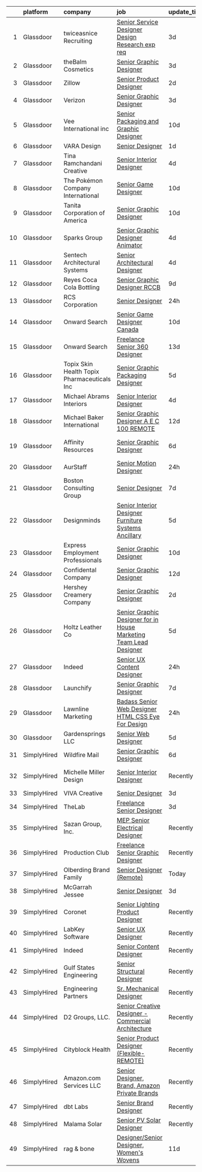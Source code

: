 

|    | platform    | company                                      | job                                                                                                                                                                                                                                                                                                                                                                                                                                                                                                                                                                                                                                                                                                                                                                                                                                                                                                                                                                                                                                                                                                                                                                                                                                                                                                                                                                                                                                                                                  | update_time   | location              |
|---:|:------------|:---------------------------------------------|:-------------------------------------------------------------------------------------------------------------------------------------------------------------------------------------------------------------------------------------------------------------------------------------------------------------------------------------------------------------------------------------------------------------------------------------------------------------------------------------------------------------------------------------------------------------------------------------------------------------------------------------------------------------------------------------------------------------------------------------------------------------------------------------------------------------------------------------------------------------------------------------------------------------------------------------------------------------------------------------------------------------------------------------------------------------------------------------------------------------------------------------------------------------------------------------------------------------------------------------------------------------------------------------------------------------------------------------------------------------------------------------------------------------------------------------------------------------------------------------|:--------------|:----------------------|
|  1 | Glassdoor   | twiceasnice Recruiting                       | [Senior Service Designer  Design Research exp req ](https://www.glassdoor.com/partner/jobListing.htm?pos=124&ao=1110586&s=58&guid=00000182394fe701901b8e34374ab5ca&src=GD_JOB_AD&t=SR&vt=w&ea=1&cs=1_f0624df9&cb=1658818914585&jobListingId=1008022772521&cpc=BA15C3E50D27FFE8&jrtk=3-0-1g8skvpudm6p9801-1g8skvpusih67800-f869e75bd97037c4--6NYlbfkN0AIiLXtwtv0BDns9BiY4ItblantFozdL6jLmLxNvS8mvn1ldsy0jlMzRTPuVM5CZZ2wgRODcoKiEE3AygmZ33X1Pvk9X95JRnJYlYmu8VyAo47k29VwhwMzOkzBR5QhmK6-Mnx8SF-4D3yVs7gEFAWvUJaVcCp0Oui9VjcUvlZ_k1X4DK_vo55zOvUeGliPgWbOXC4XiDOHL7CRSp15kxp-ljkk3kEMff7RuN8XRlyokKovzXruYhtVFeVbDF58R0r_cKC63CBIUDtYXQaAU7NIM422VoRzLbAQMQtN_Inz5GcX9KuE_8v5O8b-hPIUqCg1jJlLKqrM4ayVzQ3ifWKqAXn45Zqvd5TucxQoKeXm3KcV_211pGHTE3QV6nlt19wmNwvVDrt4vBSYI4XEWvWnGEvZtNlxavme8qxLc8Z3cI5qGQ7gMaUDE4UgGK0C0lzYZL7xt34NMTTPAECTiP1azluOTdboPpr4rck60iRyirrCu_nfoed7R7lYVonNqfrzRiN3WaUgkTCbklsj_gHxQb0CifZd7vGCtFF6gMRyvg%3D%3D)                                                                                                                                                                                                                                                                                                                                                                                                                                                                                                                                             | 3d            | New York State        |
|  2 | Glassdoor   | theBalm Cosmetics                            | [Senior Graphic Designer](https://www.glassdoor.com/partner/jobListing.htm?pos=113&ao=1110586&s=58&guid=00000182394fe701901b8e34374ab5ca&src=GD_JOB_AD&t=SR&vt=w&ea=1&cs=1_c0ef0bfd&cb=1658818914583&jobListingId=1008023270650&cpc=6FC5BA77C9A4CD78&jrtk=3-0-1g8skvpudm6p9801-1g8skvpusih67800-3443bbd3b66a87f7--6NYlbfkN0CiwYZWsgeIGxaZVD9AijDv5Y8RBhHgWVXL7YNkINyxKjn7YTrqEzQwB_iyJwxxx3lTN6lrSZjncLtlQEJIM-o3RG-7AJazINih6hy0vg3xrkk_OT-XH6ntD2F64M9b1vJIjF-nYYsQQMLeoY5kzfmfaXFxzyRQlfy78UCbYsKhJsO5efnCWg0i4KKBz7W_F4Z7EcFyqOTsqkjfKztdVPljr3BgG-qUHnFNt9G7EPyMAvMyh8DUCJ8mqJlWugeNjIoLZXLnmG1CG8ZHZCr_GXJd9tq86247vp0a9DkBpGHLm056w_i_Ll-NIJvXutiOzvgLm0hAZkxvsoDUgVfcm3YYymLr5n4lTdPtB1ZqkbP1drel9zGAF7VpWiYRfyMRkdQraLz2gLCFWavGPQhgEOTqaLSKOjBsy5HrmXyTM6rX6TlZ2sjbAfCvY0Wvko9vLQxXjeVSWBts2NbGzKdbMqVM9kjOGiWVd4l_m7IKyc_PPDtp5VtrMuKU8ZvcrIfy5cU%3D)                                                                                                                                                                                                                                                                                                                                                                                                                                                                                                                                                                                                                     | 3d            | Remote                |
|  3 | Glassdoor   | Zillow                                       | [Senior Product Designer](https://www.glassdoor.com/partner/jobListing.htm?pos=119&ao=1110586&s=58&guid=00000182394fe701901b8e34374ab5ca&src=GD_JOB_AD&t=SR&vt=w&cs=1_1bf8802f&cb=1658818914584&jobListingId=1008024796720&cpc=654405A9B1E0A9F5&jrtk=3-0-1g8skvpudm6p9801-1g8skvpusih67800-5e6f7dd9937510c6--6NYlbfkN0ANMurRYyPEXg08u6OamUd1Mvhk-zhFSGYIZgoJR86UvYL2v6MoUqae-sD5DnU21vpxJYcR6wc9hbrIIBYAaQ9evH4EppjVYFOP2-_gkqFVxqTvyiElhsPFLwSTDABzQunXxr3e0o9jnw4APyUkYnXPc15tUs56kqpQPe8BIII78RthYW_OsjBszKRokOvD0DZAgR4sL2iFQvky6Ph5n_hPbak7J0E9_P2Aq-jxCVBF1MlpWIfApLaLKkDHMzFSldHqhSFhc9b9RPzLKhq3y08dqQoHeRYl3z2k3Py9wgRUEI64bCn6zU6a8e12X_nQaUnv_iRDbXzvoApugKU6xnv9AzdeRfEYYSDGGMuU8WEFcxomItpRfPIvBFr_yVC4z7qif-LfqezakpFZAeDleEcpYObBnAWNwF9HFjNVIfbAMf1NCzs_A7qY9DuKS44IKtCXY4ziZQuwS_HtO_WLmdSjEN4Et3qrmJ13qqVwGzknLWs2vlvELhfITJPzV74PLFI0VIKXlZXsQivMNcmEJ9nCVKjD_wSmfZ6yy9z1S7dOt8ARZhYgAoY4-uF-30Jcj44F-pWMixULLfvXpU-MpiBgaIJyJbsHR1OpyVt31ddMOoq8rJxKMBemQt_2RcbwuwpRgFUeJFqTZURg2lAL6wb1pwBS4Rd_50ooaD8PMemauW7tO66PWzn_hOhIUCZ0OD-74d9QbRtZd9eCPDySP-YzUhs3thkt35EmxRTyFM6ylDB_cqr7Auuf-gCKUIsoc12q2ZPIQu6qF6uYnJVXVPKKdajErIVBN66Ywee5y_bfMsQyxHPXv0Un4NYv7rP6BNYZp5xx4zdSj61y9AGxOupaxTJWBW__UfKBdsIcWu7f14qA690xUqMZ)                                                                                                                                                                                                                                        | 2d            | Remote                |
|  4 | Glassdoor   | Verizon                                      | [Senior Graphic Designer](https://www.glassdoor.com/partner/jobListing.htm?pos=122&ao=1110586&s=58&guid=00000182394fe701901b8e34374ab5ca&src=GD_JOB_AD&t=SR&vt=w&cs=1_7d9942ef&cb=1658818914585&jobListingId=1008023528583&cpc=BAEB662971763A76&jrtk=3-0-1g8skvpudm6p9801-1g8skvpusih67800-dfde7ed858d232f8--6NYlbfkN0BCNs6bE--Mn_ADd0RyzMq18ZUxdybwefWV8heO_C7Y9_E5r_p1QamTWeHI9ejMnN8ZrzJ1hJDUdAs3nPWUSKyIMz5CFFbtuqtMTLjsOuY71Fnb4FzQskvLwvm5RGepbX_ZM5r_GxcT0e-JCYi7VPp3agTZnSPAETcnyx4yXG_scjqF7dw-yaEGFE4N5R5nGy19C06GVLxX_31srOb51XvkYJw8LR3xtJnWKyBXr7rSzlngpRlWF0DIRtT4YBFvia1_THc3CXfxXRjnQVtxOkUrn-HbKuz4fj6dqgApucTNLGRPdQ-e8c1YUQq40dllLhPh9YZe7x1pe3AyPl44Ed_2sQs0AhyqA6cy8CLfm0J3gXsA1zl0CPexYsQlKk394n7PnnM-Uhpnb2nyrKj-P68DlEbk1OiHApcICPgnEjE-g2D87ih3A-e1Px6xiYx-oNCFJobP7te8m4kJyL-OOpVFG2mbjkrEqj0Urs8QXUFjV58MMxII9DLTZDP5mY55H-KDzNYui1jhMHZ2hT-O-s6crsJe-0WABRbLJ9c-3-120FAt6BMP_QNAylbGvirJPHcQ9XLikuyGauoti7_cCI_sfoYewTgQJQRMCYrtl8ydlpK7Kj8yoMYo40Lu2LaVoOWGPLwv8WnuN3PwO2a47R9WK4EHRyNu9wS81W47XgYZkbrHEb79UvF1-BJfsfpmnRAPdArjuCvWxEMCmciUEqGFISCSb6AFqzWZ2ukYtiiTa5AhYtyuC7U9)                                                                                                                                                                                                                                                                                                                                                                        | 3d            | Bronx, NY             |
|  5 | Glassdoor   | Vee International inc                        | [Senior Packaging and Graphic Designer](https://www.glassdoor.com/partner/jobListing.htm?pos=117&ao=1110586&s=58&guid=00000182394fe701901b8e34374ab5ca&src=GD_JOB_AD&t=SR&vt=w&ea=1&cs=1_78c828ab&cb=1658818914584&jobListingId=1008008455385&cpc=654405A9B1E0A9F5&jrtk=3-0-1g8skvpudm6p9801-1g8skvpusih67800-cbcd017b1663fc8d--6NYlbfkN0Dr6IKwl4lkWnAOZFGyO8hF2TMBrUYSqKPpHH7znGLbnsjvVMpQ7-eveiYjoB_rmKV_miQNytewdOHn-vFU2fUscGZPElojZ5iG43rzBCmd_eJlkp5720PYubZI3mzxuCwaigYeMdpwQzL8mbDFVCtg2GOgHPRuFsKNkj2eLTYJ1UWuL5J9HwIKxjZcLLpdHpTYiOhWKafTcCNI4V-AgoegQ7-GahirtTNnC2ZlQwW3bcx7tcLiP0PzEjG5fMxKzn4LTBrszX5MHWZqSf8jbLTcAEOQyCX_TVJgsX139MvQ7wRaj6UYSf146oNoUUt1qaUnV4pbnNqRThyQx8w9Tgo84Y7vI6seJ5RU14CtjNYGaff2J8wcMsIX-bEZFZDbQStN1vRTLDQ8Eh7kgdMbiQomhfWGLbkdwBpIzlQdXVO97GqOu1435nRT3jAv1k2e_5WDS1xPFCzF3gjmJJR3wxUSEjVYeUYAQJmUV8LRSICogmlR9s7zLW-u6RJ-4s8QbsAYpDun4KzrLWi2SrPbQ0FY)                                                                                                                                                                                                                                                                                                                                                                                                                                                                                                                                                                                     | 10d           | Garden City, NY       |
|  6 | Glassdoor   | VARA Design                                  | [Senior Designer](https://www.glassdoor.com/partner/jobListing.htm?pos=109&ao=1110586&s=58&guid=00000182394fe701901b8e34374ab5ca&src=GD_JOB_AD&t=SR&vt=w&ea=1&cs=1_c55b708e&cb=1658818914583&jobListingId=1008025346432&cpc=214767B2CB6D1786&jrtk=3-0-1g8skvpudm6p9801-1g8skvpusih67800-69d4dd8ec66ce668--6NYlbfkN0AMYjJBTp8NCSX4fTt3z_9UK8aEjGOEes9-KJ_-R-0woD9RdrOWCsMK74Lj-dbsDgSUTC4w4x8-D3Q5wd0T_PNClf141BgEwTkdi0I-NQ7hO1SKOZrY2hje_RTOeYTalIw4HmB8YKnZluw-HPzi8oPTGlMGcNsCDqjcglz6M_UlX7JGItg7QWag4iYYoeesfzwJAx62Bw8ZQgci4aydMe9nSGq2hebumgn3HSDPLDonlANbsJLpLRBNzBzGhKHHF4O5wevXpW-_drzJ2FBzE4w85y9qDuMcyWIhZ18tcKqGOuT82tfTSUgcuhENu3KdZ5BnU1mpxZ9H_Kexq-DD4OYKE4bh2491rQfRU04-8AOu4U13sY6pkct08cI7Uhg4KgSvkMC9aAQKG9f1innuhuzhtxRKLM9iz3DtZ6Aoz6jfUj1o0vvVwFvT-mmknrmXl5cx7hBRwJiCBML2IZRB3HdAIIRGM8lZ2t6ylIaSHUINinjuF3RVIsto2lH5mYGoUMuh_uTuSlmU-w%3D%3D)                                                                                                                                                                                                                                                                                                                                                                                                                                                                                                                                                                                                               | 1d            | Aurora, IL            |
|  7 | Glassdoor   | Tina Ramchandani Creative                    | [Senior Interior Designer](https://www.glassdoor.com/partner/jobListing.htm?pos=104&ao=1110586&s=58&guid=00000182394fe701901b8e34374ab5ca&src=GD_JOB_AD&t=SR&vt=w&ea=1&cs=1_4d40426e&cb=1658818914582&jobListingId=1008019786136&cpc=4DA4340F30B8AE44&jrtk=3-0-1g8skvpudm6p9801-1g8skvpusih67800-e98547176ab11e3f--6NYlbfkN0DLWr0FuvwmpNY589ecXM0wpB-l41nBtAe9mv-PvJGiqdi_OSCHK_pedHwYVqQcB3al3aojiuNOVhse9A_OzVOmpTYVbabGsKbLoFUyA83FstGhSCyu8gGv8hkaZ_mDw1I4VDOcM638ega2cew_R-P_1fORcrJYfuPu8sod1DlWyC2iQH5uSgvPa-ELfCAaTmhW0IyF1N1PzQJusIG-qHbQAvOTevkTFwRhijxLNr73EeYU87cALuRutKBXOi0BuHYpgUu_tOodq08xGZ7IHKw7CrIrbx3S8N6c2boSUfolkcHQoLetwgiel0KfdW6Ke-Hvg93xAWR73S6fEdp8I5bMDzCtL-wKulYSr7CtEbgwcxNnjJJTjTs4baqQX3XPOGKnGtcNHOxOo0YFqh18f22rKo5bmBPu61gHLWK3wSSTgXjgbkz2TRxGcTuo80CyRN9pchunvJYFGw9mOg5m3NWbNhC1cMkKvrdXy9JIOxV5z6voohNPNsGvhEyf_yueo_gNQElZEpUfAQ%3D%3D)                                                                                                                                                                                                                                                                                                                                                                                                                                                                                                                                                                                                      | 4d            | New York, NY          |
|  8 | Glassdoor   | The Pokémon Company International            | [Senior Game Designer](https://www.glassdoor.com/partner/jobListing.htm?pos=116&ao=1110586&s=58&guid=00000182394fe701901b8e34374ab5ca&src=GD_JOB_AD&t=SR&vt=w&cs=1_8c5906b0&cb=1658818914584&jobListingId=1008007703437&cpc=8507CEB59E1C6AFB&jrtk=3-0-1g8skvpudm6p9801-1g8skvpusih67800-950a0f354431b699--6NYlbfkN0CsgUO0V2fSZxJANSxJiftVXeq1wpG4BxYFHzXoW0hPJnnKXvOitF3aysVurncCbd7eKf129O7kaTpADiIWoVRl6Z2hgSJmMe9Q2oAdjAusxCs4AJgWQU6KcJYZDLIZBLLFPIVP6uwtthl8T1Gi924YnbL4XSvPpm0cWKTPwG3O0Xa3OntzV9ZoYAVfFNmceXZznQQL_ifb7EDu7XQIjgxtgnPo7uwu4Rz-UnVNTYf-avxsNV9dM_piV6dSYqnz5qOXkZf_FM1hDm39bVqNpNsKvOP_wkEM4K_t5N4Uk5n3EahFAlA0Lt8WI7EJUiQGzV9obH_IYRBvHGtKbXcsVtwM8-59jrlz9AMBkSlO0udun36LTKjEMTzr9uXSieL5Vp8mGl2gGuGKGWxbMCGBVFOoU7C1zIuQj9EUKZ7wJtI1DuV3Du-GjgY7r13NDa054Qmt5vL6guNwJmwpR4yMPXcloBZy7VNLkhj-Dq133zT4FOIo6J4MKx9jEnuTPr8MBIrRRQLWKLVNlPgtmKbmoRAhZI48FjqqRK6XDjtgEzpiz4WjjMiTDS3IOxPDhaBBzCK1U5KPRKcW9bWEpYqdIlCgyj-dECqKc3nR0EfQOPTXEqaZaIAdf7bGWfV7zi7egM052GCDo11WcqBa1FGpDQZik62u_9Bfc_xYMORwxE8VAZGaWrrEJmHU98dk735ntBBzqc6_zJ8r3mHpqMlNj0_vHGnMHbfa_hHzC0to4ivayXlFHvivmHo8Bznpf9peqthVU5P5OG9H0h4vek30qr4RiWhXCvteoKeqw1WJAZzNfWsm2ohpSxu2liyPKQ-wudRw1w6A69D8NMadJcv2OzR2MC9FHVqVuWLKCoL33mXmbx2U31NkCloGegCH6b-mwLr5PRo-iQNagOW3j5BLaAbe)                                                                                                                                                                                                           | 10d           | Bellevue, WA          |
|  9 | Glassdoor   | Tanita Corporation of America                | [Senior Graphic Designer](https://www.glassdoor.com/partner/jobListing.htm?pos=106&ao=1110586&s=58&guid=00000182394fe701901b8e34374ab5ca&src=GD_JOB_AD&t=SR&vt=w&ea=1&cs=1_15d279de&cb=1658818914582&jobListingId=1008008662771&cpc=BC94DADD91C18169&jrtk=3-0-1g8skvpudm6p9801-1g8skvpusih67800-674f40f1d29e67f4--6NYlbfkN0Br_TK8j6JaD-QQfsL_934P_c1Ne1AjIrIowKbeDvU6FvU_T-Wr6l-jQp8DOAZoETeOMK1Or8MCHwEqOvm0Ovvh-3yp3dcZtJP4vS22On_tYXEfKg1sb9_9FcQTQ2l3p4Oj_P9sIKoPYP_8Xgrqu91Gd0YQpYxIRsHYdGPLomAy3Ju-L_3yIF0TUmO0ryu2VDJCMXpfpDEJnwmko-fSuB141qmYcgoPakciAB6oLT8ePv_xmyic7ZB6QdYobexrLezvRp-Etcw0YOa60jtG5yoWsdnpgG4WHE4cB0Hcyq2JuN_WSIEddUI_iO_07E6UJ0uvexRQ6hZ12OKheVjfTZaazlfv6_4jr7vZns-jwDiEEY-7YIWcd2V9ZU-nUVfrI3lB9cZNe-tIh_iB2PazgGe-PUwM5OUKGoqDObfwwwrCa0Obuo0T5_HFr_UImZer5U5OCxMOKyjr_QYiocv2ZosCV2urbzMAWWQdBokf8IbU7cHbu6JvJk5cBIJ3A0TPXwuH9SAF2yDyXw%3D%3D)                                                                                                                                                                                                                                                                                                                                                                                                                                                                                                                                                                                                       | 10d           | Arlington Heights, IL |
| 10 | Glassdoor   | Sparks Group                                 | [Senior Graphic Designer   Animator](https://www.glassdoor.com/partner/jobListing.htm?pos=127&ao=1110586&s=58&guid=00000182394fe701901b8e34374ab5ca&src=GD_JOB_AD&t=SR&vt=w&cs=1_3713739d&cb=1658818914585&jobListingId=1008020083332&cpc=2CAED5C921A5F994&jrtk=3-0-1g8skvpudm6p9801-1g8skvpusih67800-8d5e43b52eb8f1a7--6NYlbfkN0CVbIAoVGlVV0muHIzlWY31dYj5hrVkKa7qBWZ-hZn3g-zWnitpxah_RyLopvrEJPJ1kdv8_AzeCcFeyaPKI7mOgvBvwVJRzM-AuvYe54XdK2D1NfXHZJ_V_wDn9ioTFA4eq6eZUFZVPOoxd2Vx6E0D-SnB9fJCj9TqjLC_ifcALql066BU-bmiXaual84KYRL4kk8eaEkhmDzDkrUGMTVV2S6jIEhfjDh4WdB3zZoQPsjSFWFxri0ADWQwwO9xq6RicVXwl172NBm7tfXuZSl0rrf4eemaRA5ZLfYhjTv6f3ftId1ovinYMe5-N-dRi4mP626Ma2xFxMbV6zKN-xsNZmJwVclYdqu14lwWcgdqFNC0TTc9h8Wao_ZrhF55IkTvcLxNfRrxnkquH-8Yn1x1j0uGLDCnZfmzOM6CT4bcaxeeBZtKVjG2iNXuixM-L6D5dNaairsrIQ5NJwOemW1BkS4Zj8qPhZbXoY1dGtRyZ1OPCoJVmmuDWetHRMjvuhUKzSmfQ2x04w%3D%3D)                                                                                                                                                                                                                                                                                                                                                                                                                                                                                                                                                                                                 | 4d            | McLean, VA            |
| 11 | Glassdoor   | Sentech Architectural Systems                | [Senior Architectural Designer](https://www.glassdoor.com/partner/jobListing.htm?pos=107&ao=1110586&s=58&guid=00000182394fe701901b8e34374ab5ca&src=GD_JOB_AD&t=SR&vt=w&ea=1&cs=1_a1094f56&cb=1658818914582&jobListingId=1008019905612&cpc=3EF4380CE08E55EB&jrtk=3-0-1g8skvpudm6p9801-1g8skvpusih67800-4a2d8b186d9a668f--6NYlbfkN0BskjP3IqH_axU3QLBuuUj9YNsAflJH6fZwrEaetwboGL4_9-MfEY6A6LRO92e-UKqlxrWQWqm_9PO29vHrTXlne7vnedyj5u9D3MHWWQXckfTxZN4YL2nnKCqx1XBDywRcVt8-377cbXzoZaYw4ifIAhXv0m0I1PcP1fyMilGCPML4wrwt-xuwYjgehJKANKsLS08hAm_0K9EI7R3ru_UyZRC2-cC-OoKuQRl2vjQKbN5zTmW5l_XYhrUNUE5qmHtrq8GWf6IJrTDxreZhrdV0mJyyuDDQegenul4eAYlpHIkIAFNUey_Yeufue_v3aO0y6Dk-KqW97TVgTBL6ui-OAkMUdTOxUKEHsbL_Rm3YlmiI0gqo7Gy4qJxKUQI3bOEyCUCtwdpI_PsfFBjnias9ktlN15SfVjjJR6zAvZiFjFfT2KnA6fT8DcJwwcrgUfqWKcmpr7hdZh_HJiTltab5gCopX23jUq2EGKbcxBDA33PLM8mKyOKZBpGVKqZSAgJDx1icQRWXKQ%3D%3D)                                                                                                                                                                                                                                                                                                                                                                                                                                                                                                                                                                                                 | 4d            | Austin, TX            |
| 12 | Glassdoor   | Reyes Coca Cola Bottling                     | [Senior Graphic Designer   RCCB](https://www.glassdoor.com/partner/jobListing.htm?pos=118&ao=1110586&s=58&guid=00000182394fe701901b8e34374ab5ca&src=GD_JOB_AD&t=SR&vt=w&cs=1_641837a4&cb=1658818914584&jobListingId=1008009508394&cpc=AC285F3A3ECA6BB0&jrtk=3-0-1g8skvpudm6p9801-1g8skvpusih67800-db0f8a9062d8467b--6NYlbfkN0BVmn9XB-TQocpIc_5E4L78FcVwkNpeDHoZSHyHFlI3V9n5v5CgLh7moPOU7n6X_SRP9YW44AjgT24JCxXUdb6CitIUZRT5pwWp6T0pvAQCJvGWUxrgPefpqkq3Z68Xb2AEB3LvPtkdf9IijHOw5gHXl1pG2fz47HlvP1Te4eT8BoZu39_tkbxQIKq0Rd1ThoBpzAMwYsSMH8XQpIjUtVoKXm2te_fd98LWV60M3LaWaz9Gv-FEpov8lGF_aRst1lYw6YHSnZu6i-Vn83XGKbQI3YKqYuVV-STfrTUlmrEzGQuq4PI58f0cFJydGzhJuVBEFBN31vg8lasLLPqx8k1TDWBztlcEdNlb8i8BCUra_8V0e8RMb9upvwUYCbXqknAC1iXokwTxe0V__RYWJVrEIiKjWsTW8KRjmBxTswa6XCFG8tAobklebw4cMdiXOCIVgFdgiGOwpCWhNfQagHKfALGaPCvTG_vEGor63gElqmTKnpsRFRhl-TMZLWdeJj13Yl3HBifLuq0cs3-8vOCHOka2FNubyThBRxfk_Qnji2bmBratXBY-gMfi0BxzkCpNO88tzU_2jTH4R50XzbfKFAdEMU7Z-7xUcMfrdpoD-DhTlNgaEZRLBsk--j5T9AXEvBztvKA4duFugOvPs2lZeiIkvOVjTlYb5uwceMDqYr7ONVJQ4cWJtET9LjuF6ofP-0gXxVIsSzwx6iZ4tlX5S_xQlvw-UsSgilBxry4S3aYXBxTi_j_kb4tItKT3j7IOqp5CbVxie7SRZRBoAHs3kbDz9sWBz6dJxLAa8WqKocTq1rcNfM9B18E1ykiLcIy-rbgHMaaNkfOkPpmRuW6Lb1JHue0cR7ejXbA8KWuO9aNlM3nV4WlwW84VWV9QpcfE4lh-AudDKOrKexyEjKhw0f5Mt8hMLzAGdx0eco7kxv3BtdqtmNtAABL74W9ysO4Tk6eebG1-5FvmZUrHVgT_AozyDjJNMivaaPUHbsivEUdvaJhhgLjbuDrMnbw8e0emHvNxlFuuDC9H8ifSBiytZD8vtaSpFeOe_Hymj2j_3MfTl-8e1rQhfPF9bzlRx8mIYeGmRgmXolyJA46Ak0Iq) | 9d            | Irvine, CA            |
| 13 | Glassdoor   | RCS Corporation                              | [Senior Designer](https://www.glassdoor.com/partner/jobListing.htm?pos=128&ao=1110586&s=58&guid=00000182394fe701901b8e34374ab5ca&src=GD_JOB_AD&t=SR&vt=w&ea=1&cs=1_da4eede2&cb=1658818914586&jobListingId=1008028189262&cpc=76BDADE3D6D9A820&jrtk=3-0-1g8skvpudm6p9801-1g8skvpusih67800-698da9dead438403--6NYlbfkN0Ap6wMFXUUZlk7_bcngHGlPSO8u_zKMOa3H7Zjjw43xN16ylzgw0FVAuo3Y24qqXJU8fpZFF9a51Mma_7wNU9ue0hQTsBeZW-pH84HTh2lg1JET5OzZFjhiIF5UuqCOhx5Q0XwhSDcXWfrAvJAr4CE9toDmm_G2p46w71rZnegLGmdPpzkDt4MmzKYjUIKDQw8iUQ6vqP-lS3wFvAvwvIJ6ZHip4BtW3QyDTsHKRPUCusqOkl2LEiIWCVdWF-9-in1JMj1bFygTTzs3ouTpeeNPY93Ffv7n7n_bOd3oUIX6ZWe2vb5T1QY51F0lw3QfBErxfm4N2pwkfEwUt-rDUEKut-Zhl5YHgTH6GUqYV_3PebmSWDkar3KaVur9yFjg1D7U4Q7bnQQiW2wwmmeqGcDO5aIpVnXc2Mo9szxgSlApFS55zb3bPfB9nLFkGjxlSDDgFc5-yGX99jxa8HW1C-ANvgV72NSitTRSRknSVnlCa6qsJZSuhL4owUadpZ8IvMaJ1IY3i1BzuaGRIFLNl2cp)                                                                                                                                                                                                                                                                                                                                                                                                                                                                                                                                                                                                           | 24h           | Austin, TX            |
| 14 | Glassdoor   | Onward Search                                | [Senior Game Designer  Canada ](https://www.glassdoor.com/partner/jobListing.htm?pos=123&ao=1110586&s=58&guid=00000182394fe701901b8e34374ab5ca&src=GD_JOB_AD&t=SR&vt=w&cs=1_3b73c351&cb=1658818914585&jobListingId=1008008202255&cpc=8F946C24CF1A525E&jrtk=3-0-1g8skvpudm6p9801-1g8skvpusih67800-8d61e03227749a63--6NYlbfkN0B7YoEZZ2QAGDyEGGmBPAUWSHc1Mt3sMCn9FehKcWA3w8FH2hNAUDUUK56wYZ9jEGtdQGOcjdwKh3L8SvOlPWZjYDH5kqYnWYIj4b-_cZdtDFXlU8qP0RyxTr2pQjKFKC9tFj9w7MBuK3gLzxCsg9c6u3rvfw-FIs7hvuWdlVpAnOsKYjj7nPWfYqzVEBa16GCDkphSG5axVLKKQQZU15Kj42M1w0iO0BMNDBNkHONeIUABm9lZFpF25W0DHMyBrj6SSwBLaB7kJ5Cf4bAnS537KAkSab28Jv0H7_Q12i5BHKo6r5OjcOfVRO2KrlsEhzo4fF4LyDKwvmsjAo25jNYW90fRfT-zjD3sU4iIRunLdYd9JyCQfuOsKJ5Qk0M9fGSo8lfVL0pFkDZ4blPl8QAP1jl6gQm89kM-x-3A0PrH7tEMSEC7sdyffD0R2dnjO3CzKPcdO6BHSbAiUwjbcvBjnsMAM9KPlGJ2qzjwslO3-Qro86a45lJCa_bSvt69Zh-tKs0oVavWovMd1MY3cD1Pxc_9yOl1mKVdGb519Xd1FkemOw-umz1Qq-qwyov_yWcpVepcHEamgpfSWlozUAJ0B-xda934wGu0vhxJDPxKpSbc7BOLxbYjltycAiMYkqYsm0oPsDe0VIzzRskk7_nqsmhosJTjivEHiQWOoYAi5H9At3tC4KW5-b_nvLGx_T7wlj7uOWgXqvq7PI2lifYtN3iMWL1WRPFSoPx7VBb-J6xH615JUos0W7W8XhHQeuN9Ua9ERzNONtTqFX7jql-jAV7ajpNmzr5gdfmOrJAGyTBuHg8fws5wHf1dHDyKVcffiXOd1jNKm0ObnFA17619awEuxYQtpbVftyir-uEOUtRIToL0jB1i2ZhUPViUg4UTfvnP6qp5sdp9Mpth6ZhA5B5bzUcI-G6aK4NPJlcfKNouTxP-yY1evDosXfPG2spXlE34Iem8S_zmbg70raSyqw4vYnEZoTyNHQwQBe3g5IDN7Ro-FMR5HpdO05I3pDg%3D)                                                                                    | 10d           | Ontario, CA           |
| 15 | Glassdoor   | Onward Search                                | [Freelance Senior 360 Designer](https://www.glassdoor.com/partner/jobListing.htm?pos=126&ao=1110586&s=58&guid=00000182394fe701901b8e34374ab5ca&src=GD_JOB_AD&t=SR&vt=w&cs=1_6e058909&cb=1658818914585&jobListingId=1007999928594&cpc=A356F292FF34F670&jrtk=3-0-1g8skvpudm6p9801-1g8skvpusih67800-e704d3bec34dffe1--6NYlbfkN0B7YoEZZ2QAGDyEGGmBPAUWSHc1Mt3sMCn9FehKcWA3wyEQP5Jz4W3SjpbgwQ-i38fwWv-zgBzcpCr9nlRhptT5RvRO_42IDWFLClvfwRfjnatuBryIpImbz5s-R94R-00G_Sr35JktjVBcMCEvn4clSVoLfNzaI9wJWyaR5hRRO8KyePXFMTKI2SWDrti1rCwZq9lxhyKKwxlxjxY5H7QlNRcg96rFlIuLCECCHWstaP2FrQl7zv-nek_K5fGhusZJUvvJWCMFgdYZS4k6PKyM8yldyYVcio-tK09oNFfpGT8_apfMYkjBzAKW2dYSW_Soe0TuVCr47a6-m8PJZNfRi6_PKjt1ZnbDZLK7allCFpH_pyy87mcPG9_sQl4OEcYpPF958jAiIvG0sZOdB4SmVjjhLfFaFZAa-GMxcY3anxnK5-T2V1_Ey7fL_4j5edK05NNM4G1OXsX7iAduWOVLLYwkPjAsOWnWZI_eqDykO61PQStBrsYpHvuBDTKwR2CD7cZk7Vy4r6PjDUdCNHpXHA-MukOSB8iG9e9Un0xnWtdKa1trkBi-N3qU1JNyVWz-Lax8OG_xizIhZ_80pL8z8fHe5YDRHPb2KKuOWSDJTd7JWHb9sxNuxz31DgXy8i7KgJehXjqDemicU-IW-tJ4IWFfGBHgB4I4bWtFz9zEo2mGIutAr_J4bI7AYfPQK0f-duPeKKYvkVUQVZhp4C2eUOf8ycWxpFP8XFDHLEN-7hRJb4_rzh8dKjtFiQo31szijrnRZoxwsGMyyl8mV9UZxj5m6F6wnerAyEKuysyiFd-QVYPHmFRDsGbaOlP0w2UrhW_o6YDLzFdh8lhzWeBEM44Nza0GqsuHrBZ-_aBUZU4zNC6TFp7e7QNQ9179S0n5tumZM4MzPvtTu4_vJs8DHXkTik21wNrp0GGKRG9eIsm7ZOUOkrFqjYhzIqJxu2RZDiHAUZwkldUBtZAZmoohc4G9PPGSWReX3YFXJjQMmg5O2s_8zfpAS5zehLFydBAP6-t6hNHMWsiOXBqRNqvk-4HUCQjI0zg%3D)                                                    | 13d           | Brooklyn, NY          |
| 16 | Glassdoor   | Topix Skin Health Topix Pharmaceuticals  Inc | [Senior Graphic   Packaging Designer](https://www.glassdoor.com/partner/jobListing.htm?pos=110&ao=1110586&s=58&guid=00000182394fe701901b8e34374ab5ca&src=GD_JOB_AD&t=SR&vt=w&ea=1&cs=1_e208d619&cb=1658818914583&jobListingId=1008017510344&cpc=320F474EFE2ECF9F&jrtk=3-0-1g8skvpudm6p9801-1g8skvpusih67800-8cf5e43a63aaed4f--6NYlbfkN0DLxniXb9xd09bch3T7EymxCrgj1jiT2kSu__xrmi42oCz9LhPSIgqD5SwX3Cv8n3d1Tze559vOtE9eVroVMHcAW5FG9jPiDHj6ghDWnZTfJCUV6b4QGaf_fQhgfe6aS_PwVV_xeFqPMNC4tRfS6Nk6SDp5wllyUVQB4fhSq7qmRMQxAEVpFqKx_wxveAW6sWco3OLD0ouxzfeBg7cGYrQHWCNF7J8JKq777tyo5ePuZwRP0apNmAe4akxMXXyqQdozL8KXkedo5z5CUj31g1CiiJceZs6QbMpsP7ffW7TErGDyAVUr6YDjh_e9bO3sUsgzjKxqoFJ7e6YsmjRhcKMnIEiVliY8-6-cF1GUBRopIngkNI8ItaGKO5_AfKB-PnZdZR40kGv3JoDm6vDT70_Us6dzhNIWZ_0HwTB4JA9Su6ZmU0SgxnQYv-s0hxCi_5L4UrrSfyMYuo39IPdCnXlwEF38Z-T9VDaPev3gmd7bhF9HuWVRTsjlaHKCQf9JWN33X4X9oXh4RLagrQsa4E1V)                                                                                                                                                                                                                                                                                                                                                                                                                                                                                                                                                                                       | 5d            | Simi Valley, CA       |
| 17 | Glassdoor   | Michael Abrams Interiors                     | [Senior Interior Designer](https://www.glassdoor.com/partner/jobListing.htm?pos=108&ao=1110586&s=58&guid=00000182394fe701901b8e34374ab5ca&src=GD_JOB_AD&t=SR&vt=w&ea=1&cs=1_dfd6767c&cb=1658818914583&jobListingId=1008021177698&cpc=1959DAF898583D65&jrtk=3-0-1g8skvpudm6p9801-1g8skvpusih67800-2bf7b3d9365356d2--6NYlbfkN0Af7IH--f52cTUDwFMUanxXcd3NiV5wYJyzlyk1G5yREYcHNsx28vaPBByiW7SNxflZNCKRcFo671pebrnSHSX_TwKSnydrPy7trpRA-Q_d7t70Po-MXEH01te_cL7tEbgevnyPvwjERW_XzEYlls_J9__fWM6pTC8jl7tQ5DJTUvk_htmGAvsmUwtNhb0vKK-hPZnF3M_CxeV6eHle-2A_7K34zzh3ka096gaWezVWjpHGEz_cLdim-j24FudO1LWqTkXohI3i8PZc_OPN0LbtGCKel_i1YIOjuyU3a9gq8XTAKgy6qUXqf392RXdXVhI5iJQxrR5uUHA_9GhgiHWVLSmOvYwXsb0RwJ6Ct6HgvrgsA9DuebR-bvFTK3My_6OgTfQJ-kzQt5KKu9Vd2e3YjbDv4jQfbR4-h167THlHGU19sexCdvJlQmJPs6zlygc4sL-1h3uTl4j0qUqbHThvUDBqDhBxinayBA7c6-k7d-FuMZblBeU4QNUx2pIV4oMnri16U8FNNA%3D%3D)                                                                                                                                                                                                                                                                                                                                                                                                                                                                                                                                                                                                      | 4d            | Chicago, IL           |
| 18 | Glassdoor   | Michael Baker International                  | [Senior Graphic Designer   A E C   100  REMOTE](https://www.glassdoor.com/partner/jobListing.htm?pos=101&ao=1110586&s=58&guid=00000182394fe701901b8e34374ab5ca&src=GD_JOB_AD&t=SR&vt=w&cs=1_4071e3e4&cb=1658818914581&jobListingId=1008003647290&cpc=5FEB1BEB8E14EF52&jrtk=3-0-1g8skvpudm6p9801-1g8skvpusih67800-fe1c8db2364e4908--6NYlbfkN0Bw6-PCJRpRXGAWvRKjRGO12LLkIPLF8Mel29qcmNmjc051Zg1Fu4MVlztxQQQgvSO0mu882ydATROMRq3nK6p594UDNxCN2h3MVWR62BZ1eKVqsk8te5xY6a_fqJprPSnWNCe80mmwmlxLAE5fLxpkG5L1f4qFXUWS4f86M4Q0pgDMJqTl43yr0zDi1dVtMCWquk0ZoyIEYvGM6slXGlt5BBEGiQuog9hRp0kmXZQXoa8Ho5xbkBAxpq6EaTzumunVRPBTFm0cPXIhAh3fSzgxhoau2jiMnjTXpJ3ZAAwkUrtlDr64NvFy8Qp5BTcZIh8qMdeWGIDlkuyvquab7Mf2uljDRtpZSp2IeyjKQzvG-LKuUBxM6l0zG4lEBaBXsd9PQpWEFPfpi1XfksTQNe1SzAEmCjw6-GwFsv9nXLa7zkuk-7azyFmOvGk-1iHvCqi5YliUcujcx8icPSt__F3B4N5VaEQ8eBIKi7I_YsewQYB-HMpBm33tgz2wvHhiKDa72tw6VblCuVsdMxAnRiR-)                                                                                                                                                                                                                                                                                                                                                                                                                                                                                                                                                                                  | 12d           | Los Angeles, CA       |
| 19 | Glassdoor   | Affinity Resources                           | [Senior Graphic Designer](https://www.glassdoor.com/partner/jobListing.htm?pos=130&ao=1110586&s=58&guid=00000182394fe701901b8e34374ab5ca&src=GD_JOB_AD&t=SR&vt=w&ea=1&cs=1_a304e0dc&cb=1658818914586&jobListingId=1008015129901&cpc=3DB599BF2F4828F0&jrtk=3-0-1g8skvpudm6p9801-1g8skvpusih67800-8994a5e7ad3b6c75--6NYlbfkN0A5ZDzM-pGR-N4np1okvmzsMJddCkZBrTFTSXkZsCGABsx7RRoNEcxIaZWzXFGYYAj_7ErOkAPObdh_ltc4bqGZpSJEtmuvg30YXgOMUrl6Ugmar2h8vqLoHjKsIW5AlqQir4TGj213m9fi1GuCCqYVavXcmvvIs5FHf0GbZr8GPs1qx3UMuN3JrJmSsb94l4Bndr7AyHkBduOmpUlRCviFDJlkAoOfU_0ejnyDhy6BhqOwtV_OaxZl0PmaYSNekBiu1_jtds-StPI2aeK8wTGijONGXfY8d25JQiGSIIGJt194vP3w7CxiqVUCOmQb1_VywqUeCkRBBQLe5W4ZCnI6Jdg1JHmFfCpr5WDPwj1lLTB90OsjyTScjE7p6xDGKjOIG8R6kmerGKWEZnQaQx374kDl9AhyTkntyo6lxNthSgsSA0IL4TQOVe1UGdD-PV0qk43A3e0hmlrbKcehlMc_N1MXOpiPEscj-jhj8gfykwrjURbwGH94m-Ej0pGR6BVRzLSJhUCamQ-DqjDkf3Ux)                                                                                                                                                                                                                                                                                                                                                                                                                                                                                                                                                                                                   | 6d            | Fort Lauderdale, FL   |
| 20 | Glassdoor   | AurStaff                                     | [Senior Motion Designer](https://www.glassdoor.com/partner/jobListing.htm?pos=121&ao=1110586&s=58&guid=00000182394fe701901b8e34374ab5ca&src=GD_JOB_AD&t=SR&vt=w&ea=1&cs=1_7cd95f07&cb=1658818914585&jobListingId=1008029317382&cpc=2F9DD8B511C89582&jrtk=3-0-1g8skvpudm6p9801-1g8skvpusih67800-ffc6e484a513323a--6NYlbfkN0CrGRXqzFVn915p9eFsiGqFF9_tFkVRumtd8F_kZIMm8ux_pqYGU0Z0al4NNQhbeaRTk2hzyVlibY2exQpXSdN06z0hwbTOiqPhXCUC0weEiKjEZJukcsLJt8XXW_m67qtzU4m50em8CdJXpCFmZqiAw84x2VpGEgf--VHZRVHeiPGFRwlwOdJhkJ_hnoGXCWfiA-gMeHnJ36rkkKFtjH1OH74S3zNVL4yXMyRtOa6jk4gYW87TMkdkFe3JwyOXTaS3FyOd-WQihIGAhImPEvKQhQeDptQyYRNTcrHA5ryhbg2a_OIovyVJm6cmSbl0FfnGZS_Nn7zE4Kc72lLMLMv30Ex5vbzIy0WOANPUNNwf_Am0bLDMdsQsBLGboUxQO_Qflbs8CD2ifuwgJ5G-iN-HLfQSoiugYFEyVAhJnwzN4r81lIbii9KoYrAyycGWFiOAJJSdNX1XeQIJawj7k7vxlJfd6yuesPHhuxVobkL4YowNnkdQCcKTawnHivqjvO3AGFuHUlQPHhM3-D-kochleEvKgEgmzbo%3D)                                                                                                                                                                                                                                                                                                                                                                                                                                                                                                                                                                                      | 24h           | Nashville, TN         |
| 21 | Glassdoor   | Boston Consulting Group                      | [Senior Designer](https://www.glassdoor.com/partner/jobListing.htm?pos=120&ao=1110586&s=58&guid=00000182394fe701901b8e34374ab5ca&src=GD_JOB_AD&t=SR&vt=w&cs=1_80400e3b&cb=1658818914585&jobListingId=1008012326419&cpc=B101C867B3EF2D75&jrtk=3-0-1g8skvpudm6p9801-1g8skvpusih67800-92778ed25c41c315--6NYlbfkN0BRT_J8tESNZROimpc0WyD7EGfhllYDKcBPIyLxids1Tds0XE-AWRCeG5KVBOag2QmuZ3hLcbDb-HOY3dXi-a5S50hXfL9a1igoojNq1h5HX20fyw4H4YcaOIMtkXoZdjeEv-_yKUUEnIPmfP74hr5NvXJKY7i8zvK9HjSOLg4pE8U47gAqx3lVKIbhlgyrYkGw-LBvzQQKKP4OITODUy2LXFBlYvxCjJC6xRDGLUQvXz03m9OyaKwSXupEdIuzFjnFJ47NBqhNJWzf4BwDy0MHfB8EQbXkmV_t7wfEZHk46zuzjWOwuv8CJz7C7FE8tujhDfkA7MiC5XiB0XmHNuUUdL-BG6gkdX_aLE2KwyruGmFDQuOeNvOxKg94xa_rGGJsG8u3Xz7EGUYV4yyOvS6nSiTFH1pFzcSUuX2JUT49hAQlbgdMVE5SUUY0YX5DU3Nasyi_cr2fjpeKrXUdR3n-uY0XmUPMkPgSfvDa84211ZphrEPI1PNR50nNRVSCuik%3D)                                                                                                                                                                                                                                                                                                                                                                                                                                                                                                                                                                                                                                  | 7d            | Atlanta, GA           |
| 22 | Glassdoor   | Designminds                                  | [Senior Interior Designer  Furniture Systems  Ancillary](https://www.glassdoor.com/partner/jobListing.htm?pos=125&ao=1110586&s=58&guid=00000182394fe701901b8e34374ab5ca&src=GD_JOB_AD&t=SR&vt=w&ea=1&cs=1_ac58baba&cb=1658818914586&jobListingId=1008017361717&cpc=F45C15D234B746DE&jrtk=3-0-1g8skvpudm6p9801-1g8skvpusih67800-9792d03f0859afc3--6NYlbfkN0AgtJyK_mEgm6Ks_13l5EY6Ww8M__6-LUAHFTnOAsRmGzvjb9BzxYsGSQCKtO9_2srTSyjUlZxRWqm2pXE794mTlEfqb52h-wtoEJlDuEqERIgcwoVJod7sOxez_e7uNWroLSh8iJLjaiO2EmvUR5LuNSy0hWI1wjFeSfowQEEMmHmWdpKRCIdcr_0rFvNT0WyeB8xZ6BGiDQdJ_dKHqPFQFKsXfuYA8Yz1yS0TZ-vUiyXmTl_9ZtZfVe0t5XPqEf50GBXoerLVKWoL3PVPqnGM5ByJVRNxFtEQcf-KrPYmlmgA2oYJ7hBamIv16ltqMJGP6LHUCdsgbCkCy3rqqqR5d5xcJzUSyD36BYwIwVPgSXXmpaB6k5d1JlQm_X8jJ5aPezRZhLEoimvyKkuTE75OpdkZiNGtPn1p8KztRDAo2uK9882B_KBttr4dbkZC769sziwrPblJKi-Rv48QTW7ilxiegmM2L3AYNLYtFnB4s2Bt3KCIInc_CYoH7uKqb2d6ubyGm9peKQ%3D%3D)                                                                                                                                                                                                                                                                                                                                                                                                                                                                                                                                                                        | 5d            | Remote                |
| 23 | Glassdoor   | Express Employment Professionals             | [Senior Graphic Designer](https://www.glassdoor.com/partner/jobListing.htm?pos=129&ao=1110586&s=58&guid=00000182394fe701901b8e34374ab5ca&src=GD_JOB_AD&t=SR&vt=w&ea=1&cs=1_a5c21643&cb=1658818914586&jobListingId=1008008995813&cpc=2CAED5C921A5F994&jrtk=3-0-1g8skvpudm6p9801-1g8skvpusih67800-25cfcb45216c3289--6NYlbfkN0B_NzNN4r0J2HaXw1XdqWEzUbtL94ywIr43VBT6zWH19S6mUM1d25AU97kyjxg99hSPYUo0RsO19ptQZNkogqxqJvPNKe5xmanLaRzG2BLFyQKO5Lc5yxpJpEEVaDXoEr2GPjx2sG4KQx_LWvECSBhCD-lPd_lis73-gEE_7fewIherIpJzrvU4BQXvtENhP5EbBkQ49x1E5GaSpn2CsaefKrRFPgM6jp14zUd62oZfRQGVivu6rvqBvIExNibCPf2pY_KmyHwiyEH7WH7PIvNwd8faysQ2fWHZfZrqcHuLuPMFq3kJQGQ_CwZj1CcR5meJVcZ_kRfit1y_zX0yRoeSO0UyYOB6XPLyQaQ8JdCAwT2fcN8XheJes6Tst0HTc-hKiPXe_gz4K4uQKgPf_kyJLolbtLE2N0SmS9vuRV084rlheBeNOBbqtTB2tXIHX8a9HUUTpaU_hK8wTB2V3S8b5NThUk4zFeAN-PUNJrfHffVVsiPBnIGqFUM5oxxTsEYVI3b9GrtQyQ%3D%3D)                                                                                                                                                                                                                                                                                                                                                                                                                                                                                                                                                                                                       | 10d           | Fresno, CA            |
| 24 | Glassdoor   | Confidental Company                          | [Senior Graphic Designer](https://www.glassdoor.com/partner/jobListing.htm?pos=112&ao=1110586&s=58&guid=00000182394fe701901b8e34374ab5ca&src=GD_JOB_AD&t=SR&vt=w&ea=1&cs=1_7a3e7bb6&cb=1658818914583&jobListingId=1008002931198&cpc=82B3195DA92CAF92&jrtk=3-0-1g8skvpudm6p9801-1g8skvpusih67800-d1c6c7d075a8244b--6NYlbfkN0BpzO0ef0Di2wGwnS1eG2y7qg13hYMrHDfMljMGy5QWEjQ3AkGzhWyZimKxn0lxccrGX6lEHuVauNirxDfLcHIbACa9JZ9d5DkoW8_Rd71Ovi-aWbT0k6cqz8cqy327X6DUE1Ws1Qn9Y1ZJf5xHb4-xe9PhxuG7Sc8ddIrfGQEHSa7vYu6aTfF9i3ONeVpXK8As23uzLTyBDBeWZDF0vJ76EG2hEXHllzsnx7oOVOLWzHBs0Gr0jUaX3_1gadLU4C6jRu9z1aiSgPU6Zqb1FF4FjLZ2zFcxDRQ43dG9Rgp06btN-hrcaiQJ06WZGH50lKiPvXdWdXdSGdhFnk0Yx11Q60DPGXeGy7CjR-hJT6Gzbb93DGMYnUhqfrj4sb5QwA-43RWQINxi-a6f3MNqYiTit8CM0mnD83UQgpwvMfuYwqOODjHhZGKnfdKiIJFVnyZinPhet1uUOYjqekZFcfVeIm2wga6IF6LXkbkwTPMmkVp6e-SDIpgLpEnAJY03C0R2UNOZlLcFFA%3D%3D)                                                                                                                                                                                                                                                                                                                                                                                                                                                                                                                                                                                                       | 12d           | Santa Clarita, CA     |
| 25 | Glassdoor   | Hershey Creamery Company                     | [Senior Graphic Designer](https://www.glassdoor.com/partner/jobListing.htm?pos=105&ao=1110586&s=58&guid=00000182394fe701901b8e34374ab5ca&src=GD_JOB_AD&t=SR&vt=w&ea=1&cs=1_b07ad21a&cb=1658818914582&jobListingId=1008024385421&cpc=9FFE37255B2C047E&jrtk=3-0-1g8skvpudm6p9801-1g8skvpusih67800-f19d48d37dfd418d--6NYlbfkN0Dxj3DzRGL8XZKnkDSrPihTjaziSN7NJkhIbRFhuDk01y2j6YX8ZT6V4PpbbVuhSAnZOgLKiVZkVQxbfHzcuLZ9OhmqKAAUr2v61b0YsAuRHDyzubYFDrtyP4oeQbAes0XkK5XbzVkZV75I6GCveP49oPRrGNxhFMCtvUuRgnWHKhZpASJXkFOWC8GEHZve-GdmMkhXJ0ZZXgfhnJG_EGkyoLjsZaSkDu1AyAeLSXKQkdU6Lbh-KLcfv3YfYzYvHT55uyy9GOXGbXIgzVdEFYqy6-MuZ4XJcW0JrE3Clnqpc9ddMLn2a8IXB25_Sm5KOEhr5Dih3mIhGRQYn1niVQlzJYClxHasMFZv5kbBYsYkt3CoNAWz1GdOavfnyumpKhoPt-0fdWqjg3jYv9OGEBxdPP52Rv0lHibVgW1UzLQlki_mmOS09JvPHVSQ399sm-kmk0eEJZPExCZN25Oe-Ozr6NZ5mqLm7zB7RSimqd8h4P_vJFMj2NFFJvSaYp2X64_HK42HSoc14Q%3D%3D)                                                                                                                                                                                                                                                                                                                                                                                                                                                                                                                                                                                                       | 2d            | Middletown, PA        |
| 26 | Glassdoor   | Holtz Leather Co                             | [Senior Graphic Designer for in House Marketing Team   Lead Designer](https://www.glassdoor.com/partner/jobListing.htm?pos=114&ao=1110586&s=58&guid=00000182394fe701901b8e34374ab5ca&src=GD_JOB_AD&t=SR&vt=w&ea=1&cs=1_c6d5e469&cb=1658818914584&jobListingId=1008017451149&cpc=3B54C55687EAAB5E&jrtk=3-0-1g8skvpudm6p9801-1g8skvpusih67800-7948f7ccd94cc202--6NYlbfkN0BvzNiCIXf4XgncQaB2O0y7Gqpl2ywGYBaAiDM9FoS5p_FiGC2Gu_-G3eJsLNtBb-888gLT3mMgazNTqe2olRc_cE57P11oFFzIynnnMV4yaECvYF_87SKeEftnkZbcTdsQRRILPNenSZFMrwWeiq2tPkeLYgQXqAy7horcht2me2snhLUuVrT8hcSslEvSwJJpqGKDyDu6mPN65AqOA0sp8bA8s2V4hugcbasDQpDsOacmUV5P-NTQx82bCoI84bvuDpnhgO0c8aW4eEWuuN4YtORIM71RiWj8n3cvfmCcfIKQWPPXkW2YQu6f1w_mwT32JHGwDIfaz_LgphX8bp3GXyfS5T-Nt6ApJOtDhMfUCN_Y01ajM57-eQuBW5AMGdKXuaMyG0Z9OWB4ItvqYeK0wxEsPOYWMu-ncMo3QL0uwES8l8AfZaFOm4yGgz3DOeUJ6lhGBJGXK6HuTEZqRiWGGbIINnawUSI8XG0BTxcDHm8XYCSGKJ03NZ9U3b3zJAokn86aoS6GT4rYjmEitekEnvoOhFNUbo-WaMipXEJsn0J9WK-vmufi)                                                                                                                                                                                                                                                                                                                                                                                                                                                                                                                       | 5d            | Huntsville, AL        |
| 27 | Glassdoor   | Indeed                                       | [Senior UX Content Designer](https://www.glassdoor.com/partner/jobListing.htm?pos=111&ao=1110586&s=58&guid=00000182394fe701901b8e34374ab5ca&src=GD_JOB_AD&t=SR&vt=w&cs=1_01ef3eac&cb=1658818914582&jobListingId=1008028039664&cpc=FD1C1DA32C38CFA7&jrtk=3-0-1g8skvpudm6p9801-1g8skvpusih67800-7028efc815fad8c3--6NYlbfkN0CiRNM7CVr8YueLFKlzwbFWI0o7IjV438l4sVrvKZ0flpURU_mqoI8EbsK64YRr3ODU5kkO1EWOotNOVNMSDeLOdWbDxAkL_BSGg-92jO4RUCejUYN6JLN0H1UmXI6jCONSr7jZB1ctDKTPkFhe9Wfl54Xxcx-fKtBLqR19BYglf7ChCnJy90drRd00nUsZ06-QECQK4n9OFSe04dXxGlgH0Y3-CRFPLagUy6BtO3kYod3kcHYoiYh4u8avasE_Nqd3FgOPiv-R_8mnOXDzt7zJxzSrAj6BHh3Ue4OJFuJg1LPuZ70dL3Fl_zQD3KakJmWtzKCvvYt6S-eYYPEdl41e2AplO9WDMO25U_v0BnaiGmHvWIhjeW1878O3jFEjflu_l7HZMNZAOWT2VSoGMYI791IZyFtnlOlnwbkInBcvUWB_tPdeYmjHTt4rICw8uXzixksLtJRKBwPKQptB6dW3nB4vRJDxB8Hbv8aW70cuuVRz7tHUh35KelGm5CLFSWSDjlRqxypRtw%3D%3D)                                                                                                                                                                                                                                                                                                                                                                                                                                                                                                                                                                                                         | 24h           | Austin, TX            |
| 28 | Glassdoor   | Launchify                                    | [Senior Graphic Designer](https://www.glassdoor.com/partner/jobListing.htm?pos=102&ao=1110586&s=58&guid=00000182394fe701901b8e34374ab5ca&src=GD_JOB_AD&t=SR&vt=w&ea=1&cs=1_7ff00bf4&cb=1658818914582&jobListingId=1008012423744&cpc=18E4F2D8CCA3E56E&jrtk=3-0-1g8skvpudm6p9801-1g8skvpusih67800-c377fe846e0651e9--6NYlbfkN0BHIfC1zsKGIu0R3teaIu8liT7fbRNLaQeDQfcPJweUK9FtGyWMTNeDMuM9Zd98WoDM4LZC8wRZWM3PtnTnIqgxfK0wwoY5HmvQZJrRyduDk6hjyDUyLJfsb00dDCDlUe9ycawHQCiRp9NpvbWFabSH6_0PsrngYfPy3QIMbFlvgaDn4ifBA47aDtDMgFo8BmatL4JDxLZGEWO6VYFMjzamjzfBBZpiaVjxI5b6ODSLsg8RklluYRP1fhqSd1IdiU_lKm6dpB2DUnJMg52LW_veUttxAwDcFa1NiLHcsajXIitRR9oKbf5saYopHMSerh6BBO8AYLrSjJYMnNCPaw0v8GcxYlthT6KOFZCFBByOezYUcxJc62y16QRuFvaHElZWYCrukmiZFHcOztAP0R5i6Zx3z0x44JCgi19Jt2VJ18ee7VmQ9Js2dxwgfFxSdwH_l6fI-q6w79y0C7AS78MAQzE7dsJUKRYuZl0gek8I8biyC06U9a2gYC6f3FLsOrCCJ2k27pXztw%3D%3D)                                                                                                                                                                                                                                                                                                                                                                                                                                                                                                                                                                                                       | 7d            | San Diego, CA         |
| 29 | Glassdoor   | Lawnline Marketing                           | [Badass Senior Web Designer   HTML  CSS    Eye For Design](https://www.glassdoor.com/partner/jobListing.htm?pos=103&ao=1110586&s=58&guid=00000182394fe701901b8e34374ab5ca&src=GD_JOB_AD&t=SR&vt=w&ea=1&cs=1_8c0ddce2&cb=1658818914582&jobListingId=1008028237756&cpc=E8D5F41151D68237&jrtk=3-0-1g8skvpudm6p9801-1g8skvpusih67800-5fb0eb4f4e2de45d--6NYlbfkN0CSgGTbSPgM0xpgWRkp5SRTexU57Zk_6_bZ18eqb9d2QAIj3HCdex1xvxqOp6ajUhQiRTJNW1fpP7Fg7WVUyRqdkrCtZ4fm7tW8y_iFjKH4pm9BC9J_9qYWk1PD3ToKEQ95_-sAFR3Qe9QUUpNSSSmUcyYNQiclhZzrlzQMIDBGCoK2t9xqfi8wGygjhYC1NqyAV5ZDXX8qO_txquXDgHubsvesWjPGRGmZJWLFKJQ5rwcJDe7zQio1Pm0P_-d0oJXaeh7k-c_NQlbz7PHCIQVvqyYeYO0dX6Wl8ePdyJhgBrLsJv28-NNwCSOb4Xo_LwV48XGYoFUbRIxFwYSbdM46lOLSSBIgB8eHU6QRwdNYsszSiszIqMTU-uirTbiXYJ9lWFPNEvskK5ATOoUG2gPE4D8H4x20LMH4Ij76owQEnRhXESxiZgWRW9mc0CfHtE5BTLduCZNY8Jq90qosvWqN0ZlLON7fjO6Mz5O1T_KZ626GbJgofE7N8u8fE8V0DfP7xUMVkLvr5A%3D%3D)                                                                                                                                                                                                                                                                                                                                                                                                                                                                                                                                                                      | 24h           | Tampa, FL             |
| 30 | Glassdoor   | Gardensprings  LLC                           | [Senior Web Designer](https://www.glassdoor.com/partner/jobListing.htm?pos=115&ao=1110586&s=58&guid=00000182394fe701901b8e34374ab5ca&src=GD_JOB_AD&t=SR&vt=w&ea=1&cs=1_ec66bae5&cb=1658818914584&jobListingId=1008017584257&cpc=022796DF6CE1C9E6&jrtk=3-0-1g8skvpudm6p9801-1g8skvpusih67800-aabc66c683afbc15--6NYlbfkN0A4hgeKHdLyHgzaskNEvl2xXMVaueUT71iJOYpLYISQULQoq4q001IkERLGOJdC_EXfDTlvNlG0dqckfiIwtZqtG_LKsTniBcUfzDq-JZG5_WF2OfuQE2dM0fs08gh3LSiawD50VutOdtrmkJTu-3oExKIcO6ZI1P7h8Pbf6RUGoeEiPdC8jhk4VkVAnmCCfM1Cp98pG6F61FuasavMDaJbqykjLFJckeH6DVCWc1A-lH_6DqYseEnHtwS6RArxlxdZg0B5D85cY1QynMmkaLKyPdQCxXeWORO_QiZJOkp6S_9LJoPq8HrHK8cNrb2RKxdrlYnNk5QYC80fszz-onmeg1bDzyASlK3fGj3JCZx_2Wx_RTT4YynD-fi2sbfwkd4fyJqmQJ3CyOcjyRlsrOFVpcoH0pqTgHeQZJv14dTkFfSgzv4U_syWZ44C7PvitQ9d9Pi-ZYM7ofZ93bdqdu2TwNklpsw3Vf4ob3_7qNBNGd3uMiSrfKo-YVZm3MwEbLSDseoxnclLNg%3D%3D)                                                                                                                                                                                                                                                                                                                                                                                                                                                                                                                                                                                                           | 5d            | Mesa, AZ              |
| 31 | SimplyHired | Wildfire Mail                                | [Senior Graphic Designer](https://www.simplyhired.com/job/Knr_VLTzzYK8E5_PXCHdUpFokgeDEOwSsAvZRZILszgnkSR_jM9rbw?q=senior+designer)                                                                                                                                                                                                                                                                                                                                                                                                                                                                                                                                                                                                                                                                                                                                                                                                                                                                                                                                                                                                                                                                                                                                                                                                                                                                                                                                                  | 6d            | Remote                |
| 32 | SimplyHired | Michelle Miller Design                       | [Senior Interior Designer](https://www.simplyhired.com/job/Sys27llYxhHd2Iu__rvU_izDDcx-fz8jwbDpbCIOLy5Dr_B0O3v-Mg?q=senior+designer)                                                                                                                                                                                                                                                                                                                                                                                                                                                                                                                                                                                                                                                                                                                                                                                                                                                                                                                                                                                                                                                                                                                                                                                                                                                                                                                                                 | Recently      | Saint Petersburg, FL  |
| 33 | SimplyHired | VIVA Creative                                | [Senior Designer](https://www.simplyhired.com/job/o1X-crknJgIUBqALYEVqIxfwyG2qVHBd4UL37cGDItVeQdB_zaM13g?q=senior+designer)                                                                                                                                                                                                                                                                                                                                                                                                                                                                                                                                                                                                                                                                                                                                                                                                                                                                                                                                                                                                                                                                                                                                                                                                                                                                                                                                                          | 3d            | Remote                |
| 34 | SimplyHired | TheLab                                       | [Freelance Senior Designer](https://www.simplyhired.com/job/70vCT4wb_H_XShuV5OMH2Tm2kCjh_PoaypkTLwFDQI4sbmXfuGU57Q?q=senior+designer)                                                                                                                                                                                                                                                                                                                                                                                                                                                                                                                                                                                                                                                                                                                                                                                                                                                                                                                                                                                                                                                                                                                                                                                                                                                                                                                                                | 3d            | Brooklyn, NY          |
| 35 | SimplyHired | Sazan Group, Inc.                            | [MEP Senior Electrical Designer](https://www.simplyhired.com/job/SwdumVZzOq8fLFZDUFgnemgvlM40NMPrA3TLPTFsBLPp6kejTdNT6g?q=senior+designer)                                                                                                                                                                                                                                                                                                                                                                                                                                                                                                                                                                                                                                                                                                                                                                                                                                                                                                                                                                                                                                                                                                                                                                                                                                                                                                                                           | Recently      | Seattle, WA           |
| 36 | SimplyHired | Production Club                              | [Freelance Senior Graphic Designer](https://www.simplyhired.com/job/VgjzTWV6uvmR7MSl2Js5dxRP-ImieVRAGMuKvUIK10gubMZO8bqfLA?q=senior+designer)                                                                                                                                                                                                                                                                                                                                                                                                                                                                                                                                                                                                                                                                                                                                                                                                                                                                                                                                                                                                                                                                                                                                                                                                                                                                                                                                        | Recently      | Remote                |
| 37 | SimplyHired | Olberding Brand Family                       | [Senior Designer (Remote)](https://www.simplyhired.com/job/-aS5kq8Tr4c6kGP1Kw3qgmsdsNV1zr7M2eMnteX47AUW4aPsbXRQsw?q=senior+designer)                                                                                                                                                                                                                                                                                                                                                                                                                                                                                                                                                                                                                                                                                                                                                                                                                                                                                                                                                                                                                                                                                                                                                                                                                                                                                                                                                 | Today         | Remote                |
| 38 | SimplyHired | McGarrah Jessee                              | [Senior Designer](https://www.simplyhired.com/job/Hgb3PLEbzcl80bOuVWttE9zOLIpMZh_uSRoqsllhWudSdF_VhGSl9A?q=senior+designer)                                                                                                                                                                                                                                                                                                                                                                                                                                                                                                                                                                                                                                                                                                                                                                                                                                                                                                                                                                                                                                                                                                                                                                                                                                                                                                                                                          | 3d            | Remote                |
| 39 | SimplyHired | Coronet                                      | [Senior Lighting Product Designer](https://www.simplyhired.com/job/RfGhSWtuJ_lg6SsxwQD_ajD3-LAV4Tdv2X1UfMnbVnV2FPULJvEhtw?q=senior+designer)                                                                                                                                                                                                                                                                                                                                                                                                                                                                                                                                                                                                                                                                                                                                                                                                                                                                                                                                                                                                                                                                                                                                                                                                                                                                                                                                         | Recently      | Totowa, NJ            |
| 40 | SimplyHired | LabKey Software                              | [Senior UX Designer](https://www.simplyhired.com/job/1Sb1F07gkcoYvDkxozIfGgYSpFEbxhfg058UdQNPx4izlU_I9m6Wjw?q=senior+designer)                                                                                                                                                                                                                                                                                                                                                                                                                                                                                                                                                                                                                                                                                                                                                                                                                                                                                                                                                                                                                                                                                                                                                                                                                                                                                                                                                       | Recently      | Washington State      |
| 41 | SimplyHired | Indeed                                       | [Senior Content Designer](https://www.simplyhired.com/job/5mUNLnSW5KuUJG0m3w3_7OP_HTrUd3IGXcD0ICzf8nwS5pd3YUdrNw?q=senior+designer)                                                                                                                                                                                                                                                                                                                                                                                                                                                                                                                                                                                                                                                                                                                                                                                                                                                                                                                                                                                                                                                                                                                                                                                                                                                                                                                                                  | Recently      | United States         |
| 42 | SimplyHired | Gulf States Engineering                      | [Senior Structural Designer](https://www.simplyhired.com/job/sWJd1AGBak9VNt3CPVsgwTwNrV3bBNKewzpRUnDXFBcJp5E1I2CC8Q?q=senior+designer)                                                                                                                                                                                                                                                                                                                                                                                                                                                                                                                                                                                                                                                                                                                                                                                                                                                                                                                                                                                                                                                                                                                                                                                                                                                                                                                                               | Recently      | Mobile, AL            |
| 43 | SimplyHired | Engineering Partners                         | [Sr. Mechanical Designer](https://www.simplyhired.com/job/6mK26TbVPN7cf3MKrDLkpKO6rjEb0XVSdxLJOTrXOrO1EpYySLpi_A?q=senior+designer)                                                                                                                                                                                                                                                                                                                                                                                                                                                                                                                                                                                                                                                                                                                                                                                                                                                                                                                                                                                                                                                                                                                                                                                                                                                                                                                                                  | Recently      | Las Vegas, NV         |
| 44 | SimplyHired | D2 Groups, LLC.                              | [Senior Creative Designer - Commercial Architecture](https://www.simplyhired.com/job/Yzphuvu4v4KIeGAg97r-GC4K2aaGuq7WuIAfSSpOBYl9P_dmzDtnLw?q=senior+designer)                                                                                                                                                                                                                                                                                                                                                                                                                                                                                                                                                                                                                                                                                                                                                                                                                                                                                                                                                                                                                                                                                                                                                                                                                                                                                                                       | Recently      | King of Prussia, PA   |
| 45 | SimplyHired | Cityblock Health                             | [Senior Product Designer (Flexible- REMOTE)](https://www.simplyhired.com/job/jRykTw_xxRX8pFK4UwDdkYLBHFtKKZVtlgExKoN2k5R5fNP1ApjbQQ?q=senior+designer)                                                                                                                                                                                                                                                                                                                                                                                                                                                                                                                                                                                                                                                                                                                                                                                                                                                                                                                                                                                                                                                                                                                                                                                                                                                                                                                               | Recently      | New York, NY          |
| 46 | SimplyHired | Amazon.com Services LLC                      | [Senior Designer, Brand, Amazon Private Brands](https://www.simplyhired.com/job/jbR_pkGK3AQCPHTt8AdR8pYdEZRGa1fLDkod11wpGOiHPJHoiC7wOw?q=senior+designer)                                                                                                                                                                                                                                                                                                                                                                                                                                                                                                                                                                                                                                                                                                                                                                                                                                                                                                                                                                                                                                                                                                                                                                                                                                                                                                                            | Recently      | Remote                |
| 47 | SimplyHired | dbt Labs                                     | [Senior Brand Designer](https://www.simplyhired.com/job/pdBGthDl-Zpn6ViGbdKHF6gphNPK_5IW6l1_5gzl6DKK3wiZwtz5DQ?q=senior+designer)                                                                                                                                                                                                                                                                                                                                                                                                                                                                                                                                                                                                                                                                                                                                                                                                                                                                                                                                                                                                                                                                                                                                                                                                                                                                                                                                                    | Recently      | United States         |
| 48 | SimplyHired | Malama Solar                                 | [Senior PV Solar Designer](https://www.simplyhired.com/job/DgULYuPyKlhbI7DLpvVZTzkyE6Wp7-5IjFp_0dRbXl__Ct2pYc50IQ?q=senior+designer)                                                                                                                                                                                                                                                                                                                                                                                                                                                                                                                                                                                                                                                                                                                                                                                                                                                                                                                                                                                                                                                                                                                                                                                                                                                                                                                                                 | Recently      | Honolulu, HI          |
| 49 | SimplyHired | rag & bone                                   | [Designer/Senior Designer, Women's Wovens](https://www.simplyhired.com/job/hBrXHKljJshmmbod44tgU4uymY-6MBD2ji8LJvLJAlaOtJUJVxBDhQ?q=senior+designer)                                                                                                                                                                                                                                                                                                                                                                                                                                                                                                                                                                                                                                                                                                                                                                                                                                                                                                                                                                                                                                                                                                                                                                                                                                                                                                                                 | 11d           | New York, NY          |